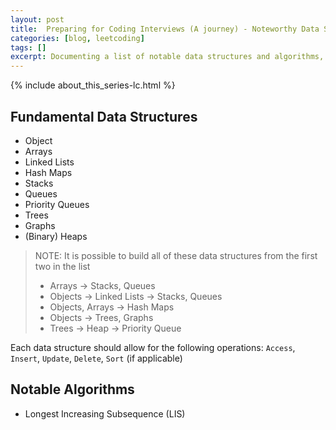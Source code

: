 ```yaml
---
layout: post
title:  Preparing for Coding Interviews (A journey) - Noteworthy Data Structures and Algorithms
categories: [blog, leetcoding]
tags: []
excerpt: Documenting a list of notable data structures and algorithms, that I can work towards mastering
---
```


{% include about_this_series-lc.html %}

## Fundamental Data Structures
- Object
- Arrays
- Linked Lists
- Hash Maps
- Stacks
- Queues
- Priority Queues
- Trees
- Graphs
- (Binary) Heaps

> NOTE: It is possible to build all of these data structures from the first two in the list
> - Arrays -> Stacks, Queues
> - Objects -> Linked Lists -> Stacks, Queues
> - Objects, Arrays -> Hash Maps
> - Objects -> Trees, Graphs
> - Trees -> Heap -> Priority Queue

Each data structure should allow for the following operations: `Access`, `Insert`, `Update`, `Delete`, `Sort` (if applicable)


## Notable Algorithms
- Longest Increasing Subsequence (LIS)
